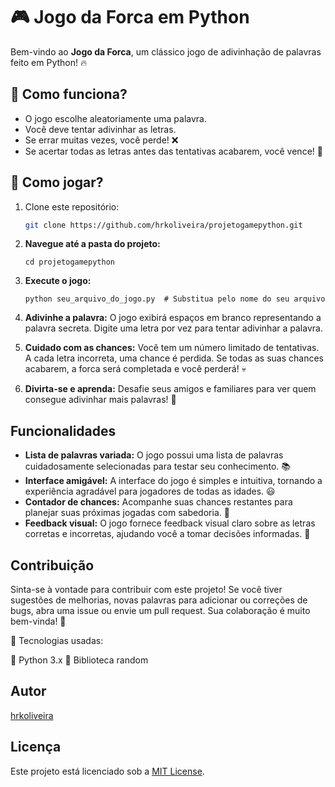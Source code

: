 # 🎮 Jogo da Forca em Python

Bem-vindo ao **Jogo da Forca**, um clássico jogo de adivinhação de palavras feito em Python! 🔥

## 📌 Como funciona?
- O jogo escolhe aleatoriamente uma palavra.
- Você deve tentar adivinhar as letras.
- Se errar muitas vezes, você perde! ❌
- Se acertar todas as letras antes das tentativas acabarem, você vence! 🎉

## 🚀 Como jogar?
1. Clone este repositório:
   ```sh
   git clone https://github.com/hrkoliveira/projetogamepython.git

2.  **Navegue até a pasta do projeto:**

    ```
    cd projetogamepython
    ```
3.  **Execute o jogo:**

    ```
    python seu_arquivo_do_jogo.py  # Substitua pelo nome do seu arquivo
    ```
4.  **Adivinhe a palavra:** O jogo exibirá espaços em branco representando a palavra secreta. Digite uma letra por vez para tentar adivinhar a palavra.
5.  **Cuidado com as chances:** Você tem um número limitado de tentativas. A cada letra incorreta, uma chance é perdida. Se todas as suas chances acabarem, a forca será completada e você perderá! 💀
6.  **Divirta-se e aprenda:** Desafie seus amigos e familiares para ver quem consegue adivinhar mais palavras! 🎉

## Funcionalidades

*   **Lista de palavras variada:** O jogo possui uma lista de palavras cuidadosamente selecionadas para testar seu conhecimento. 📚
*   **Interface amigável:** A interface do jogo é simples e intuitiva, tornando a experiência agradável para jogadores de todas as idades. 😃
*   **Contador de chances:** Acompanhe suas chances restantes para planejar suas próximas jogadas com sabedoria. 🤔
*   **Feedback visual:** O jogo fornece feedback visual claro sobre as letras corretas e incorretas, ajudando você a tomar decisões informadas. 👀

## Contribuição

Sinta-se à vontade para contribuir com este projeto! Se você tiver sugestões de melhorias, novas palavras para adicionar ou correções de bugs, abra uma issue ou envie um pull request. Sua colaboração é muito bem-vinda! 🙌

🔧 Tecnologias usadas:

🐍 Python 3.x
🔀 Biblioteca random

## Autor

[hrkoliveira](https://github.com/hrkoliveira)

## Licença

Este projeto está licenciado sob a [MIT License](LICENSE).
